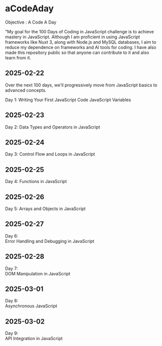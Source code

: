 # aCodeAday
Objective : A Code A Day

"My goal for the 100 Days of Coding in JavaScript challenge is to achieve mastery in JavaScript. Although I am proficient in using JavaScript frameworks like Nuxt 3, along with Node.js and MySQL databases, I aim to reduce my dependence on frameworks and AI tools for coding. I have also made this repository public so that anyone can contribute to it and also learn from it.


## 2025-02-22
Over the next 100 days, we'll progressively move from JavaScript basics to advanced concepts.

Day 1:
Writing Your First JavaScript Code
JavaScript Variables


## 2025-02-23

Day 2:
Data Types and Operators in JavaScript


## 2025-02-24

Day 3:
Control Flow and Loops in JavaScript


## 2025-02-25

Day 4:
Functions in JavaScript


## 2025-02-26

Day 5: 
Arrays and Objects in JavaScript


## 2025-02-27

Day 6:  
Error Handling and Debugging in JavaScript


## 2025-02-28

Day 7:  
DOM Manipulation in JavaScript


## 2025-03-01

Day 8:  
Asynchronous JavaScript


## 2025-03-02

Day 9:  
API Integration in JavaScript


